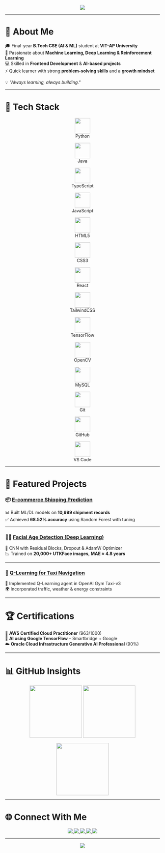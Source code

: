 <!-- 🌈 Stunning Animated Header -->
<p align="center">
  <img src="https://readme-typing-svg.herokuapp.com?font=Fira+Code&weight=700&size=32&pause=1000&color=F72585&center=true&vCenter=true&width=850&lines=👋+Hi,+I'm+Narayana+Harsha+Vardhan;🎓+B.Tech+CSE+(AI+%26+ML);🤖+AI%2FML+Enthusiast;💻+Frontend+Developer;🚀+Innovator+%26+Problem+Solver" />
</p>

---

# 🌟 About Me  

🎓 Final-year **B.Tech CSE (AI & ML)** student at **VIT-AP University**  
🤖 Passionate about **Machine Learning, Deep Learning & Reinforcement Learning**  
💻 Skilled in **Frontend Development** & **AI-based projects**  
⚡ Quick learner with strong **problem-solving skills** and a **growth mindset**  

💡 *"Always learning, always building."*  

---

# 🎨 Tech Stack  

<p align="center">
  <img src="https://skillicons.dev/icons?i=python" width="50"/> <br> Python
</p>

<p align="center">
  <img src="https://skillicons.dev/icons?i=java" width="50"/> <br> Java
</p>

<p align="center">
  <img src="https://skillicons.dev/icons?i=ts" width="50"/> <br> TypeScript
</p>

<p align="center">
  <img src="https://skillicons.dev/icons?i=js" width="50"/> <br> JavaScript
</p>

<p align="center">
  <img src="https://skillicons.dev/icons?i=html" width="50"/> <br> HTML5
</p>

<p align="center">
  <img src="https://skillicons.dev/icons?i=css" width="50"/> <br> CSS3
</p>

<p align="center">
  <img src="https://skillicons.dev/icons?i=react" width="50"/> <br> React
</p>

<p align="center">
  <img src="https://skillicons.dev/icons?i=tailwind" width="50"/> <br> TailwindCSS
</p>

<p align="center">
  <img src="https://skillicons.dev/icons?i=tensorflow" width="50"/> <br> TensorFlow
</p>

<p align="center">
  <img src="https://skillicons.dev/icons?i=opencv" width="50"/> <br> OpenCV
</p>

<p align="center">
  <img src="https://skillicons.dev/icons?i=mysql" width="50"/> <br> MySQL
</p>

<p align="center">
  <img src="https://skillicons.dev/icons?i=git" width="50"/> <br> Git
</p>

<p align="center">
  <img src="https://skillicons.dev/icons?i=github" width="50"/> <br> GitHub
</p>

<p align="center">
  <img src="https://skillicons.dev/icons?i=vscode" width="50"/> <br> VS Code
</p>

---

# 🚀 Featured Projects  

### 📦 [E-commerce Shipping Prediction](https://github.com/Harsha2614/Ecommerce-shipping-prediction-using-Machine-learning-.git)  
📊 Built ML/DL models on **10,999 shipment records**  
✅ Achieved **68.52% accuracy** using Random Forest with tuning  

---

### 🧑‍🦱 [Facial Age Detection (Deep Learning)](https://drive.google.com/file/d/1bkzv-kdfWnyhbELZ7BmSsMvNMHBUwB6S/view?usp=sharing)  
📸 CNN with Residual Blocks, Dropout & AdamW Optimizer  
📉 Trained on **20,000+ UTKFace images**, **MAE ≈ 4.8 years**  

---

### 🚕 [Q-Learning for Taxi Navigation](https://github.com/Harsha2614/Q-Learning-for-Autonomous-Taxi-Navigation.git)  
🧩 Implemented Q-Learning agent in OpenAI Gym Taxi-v3  
🌍 Incorporated traffic, weather & energy constraints  

---

# 🏆 Certifications  

🏅 **AWS Certified Cloud Practitioner** (963/1000)  
🤖 **AI using Google TensorFlow** – Smartbridge + Google  
☁️ **Oracle Cloud Infrastructure Generative AI Professional** (90%)  

---

# 📊 GitHub Insights  

<p align="center">
  <img src="https://github-readme-stats.vercel.app/api?username=Harsha2614&show_icons=true&theme=nightowl&hide_border=true" height="170"/>
  <img src="https://github-readme-streak-stats.herokuapp.com?user=Harsha2614&theme=nightowl&hide_border=true" height="170"/>
</p>

<p align="center">
  <img src="https://github-readme-stats.vercel.app/api/top-langs/?username=Harsha2614&layout=compact&theme=nightowl&hide_border=true" height="170"/>
</p>

---

# 🌐 Connect With Me  

<p align="center">
  <a href="mailto:harsha.rmb31@gmail.com">
    <img src="https://img.shields.io/badge/📧_Email-EA4335?style=for-the-badge&logo=gmail&logoColor=white" />
  </a>
  <a href="https://www.linkedin.com/in/harsha-vardhan-narayana-2201b6278/">
    <img src="https://img.shields.io/badge/💼_LinkedIn-0A66C2?style=for-the-badge&logo=linkedin&logoColor=white" />
  </a>
  <a href="https://github.com/Harsha2614">
    <img src="https://img.shields.io/badge/🐙_GitHub-333?style=for-the-badge&logo=github&logoColor=white" />
  </a>
  <a href="https://leetcode.com/u/harsha310/">
    <img src="https://img.shields.io/badge/🧩_LeetCode-FFA116?style=for-the-badge&logo=leetcode&logoColor=white" />
  </a>
  <a href="https://www.credly.com/users/harsha-vardhan-narayana">
    <img src="https://img.shields.io/badge/🎖️_Credly-FF6B00?style=for-the-badge&logo=credly&logoColor=white" />
  </a>
</p>

---

<p align="center">
  <img src="https://capsule-render.vercel.app/api?type=waving&color=0:FF61F6,100:00F9FF&height=120&section=footer&text=🌈+Thanks+for+Visiting!+🚀&fontSize=30&fontColor=ffffff"/>
</p>
